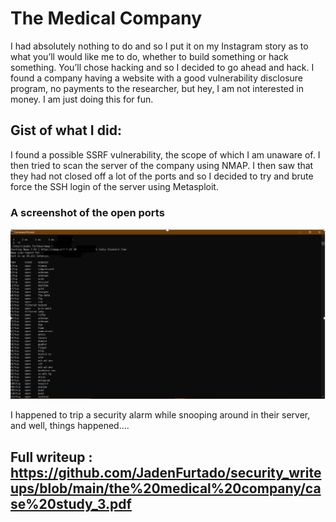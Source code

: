 # The Medical Company

I had absolutely nothing to do and so I put it on my Instagram story as to what you’ll would like me to do, whether to build something or hack something. You’ll chose hacking and 
so I decided to go ahead and hack. I found a company having a website with a good vulnerability disclosure program, no payments to the researcher, 
but hey, I am not interested in money. I am just doing this for fun.   

## Gist of what I did:

I found a possible SSRF vulnerability, the scope of which I am unaware of. I then tried to scan the server of the company using NMAP. 
I then saw that they had not closed off a lot of the ports and so I decided to try and brute force the SSH login of the server using Metasploit. 

### A screenshot of the open ports 

<img src="https://github.com/JadenFurtado/security_writeups/blob/main/the%20medical%20company/cmd.png" />

I happened to trip a security alarm while snooping around in their server, and well, things happened.... 

## Full writeup : https://github.com/JadenFurtado/security_writeups/blob/main/the%20medical%20company/case%20study_3.pdf



